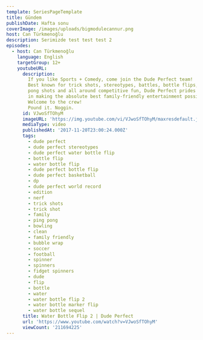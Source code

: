 ```yaml
---
template: SeriesPageTemplate
title: Gündem
publishDate: Hafta sonu
coverImage: /images/uploads/bigmodulecannur.png
host: Can Türkmenoğlu
description: Serimizde test test test 2
episodes:
  - host: Can Türkmenoğlu
    language: English
    targetGroup: 12+
    youtubeURL:
      description: 
        If you like Sports + Comedy, come join the Dude Perfect team!
        Best known for trick shots, stereotypes, battles, bottle flips, ping
        pong shots and all around competitive fun, Dude Perfect prides ourselves
        in making the absolute best family-friendly entertainment possible!
        Welcome to the crew! 
        Pound it. Noggin. 
      id: VJwoSfTOhyM
      imageURL: 'https://img.youtube.com/vi/VJwoSfTOhyM/maxresdefault.jpg'
      mediaType: video
      publishedAt: '2017-11-20T23:00:24.000Z'
      tags:
        - dude perfect
        - dude perfect stereotypes
        - dude perfect water bottle flip
        - bottle flip
        - water bottle flip
        - dude perfect bottle flip
        - dude perfect basketball
        - dp
        - dude perfect world record
        - edition
        - nerf
        - trick shots
        - trick shot
        - family
        - ping pong
        - bowling
        - clean
        - family friendly
        - bubble wrap
        - soccer
        - football
        - spinner
        - spinners
        - fidget spinners
        - dude
        - flip
        - bottle
        - water
        - water bottle flip 2
        - water bottle marker flip
        - water bottle sequel
      title: Water Bottle Flip 2 | Dude Perfect
      url: 'https://www.youtube.com/watch?v=VJwoSfTOhyM'
      viewCount: '211694225'
---
```


